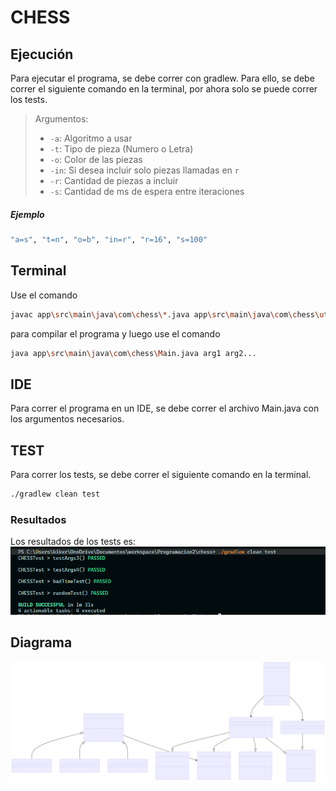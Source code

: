 # CHESS

## Ejecución

Para ejecutar el programa, se debe correr con gradlew. Para ello, se debe correr el siguiente comando en la terminal, por ahora solo se puede correr los tests.
> Argumentos:
> - `-a`: Algoritmo a usar
> - `-t`: Tipo de pieza (Numero o Letra)
> - `-o`: Color de las piezas
> - `-in`: Si desea incluir solo piezas llamadas en `r`
> - `-r`: Cantidad de piezas a incluir
> - `-s`: Cantidad de ms de espera entre iteraciones

##### Ejemplo
```bash
"a=s", "t=n", "o=b", "in=r", "r=16", "s=100"
```

## Terminal

Use el comando 
```bash
javac app\src\main\java\com\chess\*.java app\src\main\java\com\chess\utils\*.java app\src\main\java\com\chess\algorithms\*.java app\src\main\java\com\chess\enums\*.java
```
para compilar el programa y luego use el comando
```bash
java app\src\main\java\com\chess\Main.java arg1 arg2...
```

## IDE

Para correr el programa en un IDE, se debe correr el archivo Main.java con los argumentos necesarios.

## TEST

Para correr los tests, se debe correr el siguiente comando en la terminal.

```bash
./gradlew clean test
```

### Resultados

Los resultados de los tests es:
![Tests](docs/tests.png)

## Diagrama

![Diagrama](docs/diagrama.svg)